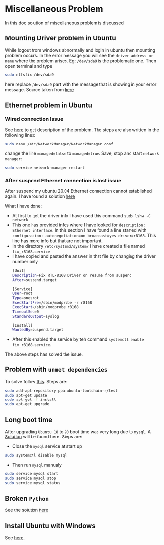 Miscellaneous Problem
=====================

In this doc solution of miscellaneous problem is discussed

## Mounting Driver problem in Ubuntu

While logout from windows abnormally and login in ubuntu then mounting problem occurs.
In the error message you will see the `driver address or name`
where the problem arises. Eg: `/dev/sda9` is the problematic one. Then open terminal and type

```sh
sudo ntfsfix /dev/sda9
```
here replace `/dev/sda9` part with the message that is showing in your error message.
Source taken from [here](https://askubuntu.com/a/696648/1128908)


## Ethernet problem in Ubuntu

### Wired connection Issue
See [here](https://askubuntu.com/a/71205/1128908) to get description of the problem. The steps are also written in the following lines:

```sh
sudo nano /etc/NetworkManager/NetworkManager.conf
```
change the line `managed=false` to `managed=true`. Save, stop and start `network manager`:
```sh
sudo service network-manager restart
```

### After suspend Ethernet connection is lost issue

After suspend my ubuntu 20.04 Ethernet connection cannot established again. I have found a solution [here](https://askubuntu.com/a/1058760/1128908)

What I have done:
- At first to get the driver info I have used this command `sudo lshw -C network`
- This one has provided infos where I have looked for `description: Ethernet interface`. In this section I have found a line started with `configuration: autonegotiation=on broadcast=yes driver=r8168`. This line has more info but that are not important.
- In the directory `/etc/systemd/system/` I have created a file named `fix_r8168.service`
- I have copied and pasted the answer in that file by changing the driver number only
    ```sh
    [Unit]
    Description=Fix RTL-8168 Driver on resume from suspend
    After=suspend.target

    [Service]
    User=root
    Type=oneshot
    ExecStartPre=/sbin/modprobe -r r8168
    ExecStart=/sbin/modprobe r8168
    TimeoutSec=0
    StandardOutput=syslog

    [Install]
    WantedBy=suspend.target
    ```
- After this enabled the service by teh command `systemctl enable fix_r8168.service`.

The above steps has solved the issue.

## Problem with `unmet dependencies`

To solve follow [this](https://askubuntu.com/a/870051/1128908). Steps are:

```sh
sudo add-apt-repository ppa:ubuntu-toolchain-r/test
sudo apt-get update
sudo apt-get -f install
sudo apt-get upgrade
```

## Long boot time

After upgrading `Ubuntu 18` to `20` boot time was very long due to ```mysql```. A [Solution](https://askubuntu.com/a/1227490/1128908) will be found here. Steps are:

- Close the `mysql` service at start up
```sh
sudo systemctl disable mysql
```
- Then run `mysql` manualy
```sh
sudo service mysql start
sudo service mysql stop
sudo service mysql status
```

## Broken `Python`

See the solution [here](https://stackoverflow.com/a/46960872/10634362)

## Install Ubuntu with Windows

See [here](https://medium.com/linuxforeveryone/how-to-install-ubuntu-20-04-and-dual-boot-alongside-windows-10-323a85271a73).
